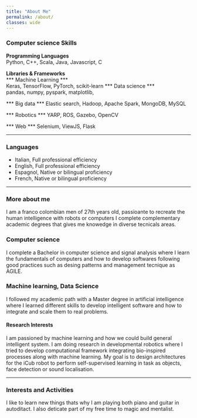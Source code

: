 ```yaml
---
title: "About Me"
permalink: /about/
classes: wide
---
```


### Computer science Skills

**Programming Languages** <br>
Python, C++, Scala, Java, Javascript, C

**Libraries & Frameworks** <br>
*** Machine Learning *** <br>
Keras, TensorFlow, PyTorch, scikit-learn
*** Data science *** <br>
pandas, numpy, pyspark, matplotlib, 

*** Big data ***
Elastic search, Hadoop, Apache Spark, MongoDB, MySQL

*** Robotics ***
YARP, ROS, Gazebo, OpenCV

*** Web ***
Selenium, ViewJS, Flask



---

### Languages
- Italian, Full professional efficiency
- English, Full professional efficiency
- Espagnol, Native or bilingual proficiency
- French, Native or bilingual proficiency

---

### More about me
I am a franco colombian men of 27th years old, passioante to recreate the human intelligence with robots or computers I complete complementary academic degrees that gives me knowedge in diverse tecnicals areas. 

### Computer science ###
I complete a Bachelor in computer science and signal analysis where I learn the fundamentals of computers and how to develop softwares following good practices such as desing patterns and management tecnique as AGILE. 

### Machine learning, Data Science ###
I followed my academic path with a Master degree in artificial intelligence where I learned different skills to develop intelligent software and how to integrate and scale them to real problems. 


#### Research Interests
I am passioned by machine learning and how we could build general intelligent system. I am doing research in developmental robotics where I tried to develop computational framework integrating bio-inspired processes along with machine learning. My goal is to design architectures for the iCub robot to perform self-supervised learning in task as objects, face detection or sound localisation. 


---

### Interests and Activities
I like to learn new things thats why I am playing both piano and guitar in autoditact. I also deticate part of my free time to magic and mentalist.  
 